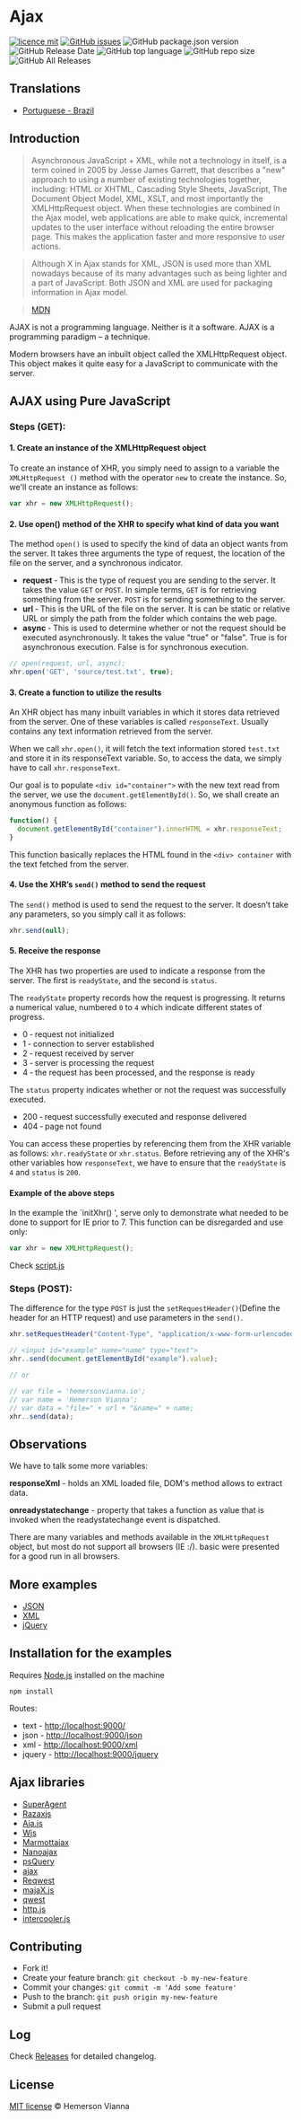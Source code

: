 # Ajax

[![licence mit](https://img.shields.io/badge/license-MIT-blue.svg?style=flat-square)](http://hemersonvianna.mit-license.org/)
[![GitHub issues](https://img.shields.io/github/issues/o2minerva/ajax.svg)](https://github.com/o2minerva/ajax/issues)
![GitHub package.json version](https://img.shields.io/github/package-json/v/o2minerva/ajax.svg)
![GitHub Release Date](https://img.shields.io/github/release-date/o2minerva/ajax.svg)
![GitHub top language](https://img.shields.io/github/languages/top/o2minerva/ajax.svg)
![GitHub repo size](https://img.shields.io/github/repo-size/o2minerva/ajax.svg)
![GitHub All Releases](https://img.shields.io/github/downloads/o2minerva/ajax/total.svg)

## Translations

* [Portuguese - Brazil](translations/pt_BR)

## Introduction

> Asynchronous JavaScript + XML, while not a technology in itself, is a term coined in 2005 by Jesse James Garrett, that describes a "new" approach to using a number of existing technologies together, including: HTML or XHTML, Cascading Style Sheets, JavaScript, The Document Object Model, XML, XSLT, and most importantly the XMLHttpRequest object.
> When these technologies are combined in the Ajax model, web applications are able to make quick, incremental updates to the user interface without reloading the entire browser page. This makes the application faster and more responsive to user actions.

> Although X in Ajax stands for XML, JSON is used more than XML nowadays because of its many advantages such as being lighter and a part of JavaScript. Both JSON and XML are used for packaging information in Ajax model.

> [MDN](https://developer.mozilla.org/en-US/docs/AJAX)


AJAX is not a programming language. Neither is it a software. AJAX is a programming paradigm – a technique.

Modern browsers have an inbuilt object called the XMLHttpRequest object. This object makes it quite easy for a JavaScript to communicate with the server.


## AJAX using Pure JavaScript

### Steps (GET):
#### 1. Create an instance of the XMLHttpRequest object


To create an instance of XHR, you simply need to assign to a variable the `XMLHttpRequest ()` method with the operator `new` to create the instance. So, we'll create an instance as follows:

```javascript
var xhr = new XMLHttpRequest();
```

#### 2. Use open() method of the XHR to specify what kind of data you want

The method `open()` is used to specify the kind of data an object wants from the server. It takes three arguments the type of request, the location of the file on the server, and a synchronous indicator.

 - **request** ‐ This is the type of request you are sending to the server. It takes the value `GET` or `POST`. In simple terms, `GET` is for retrieving something from the server. `POST` is for sending something to the server.
 - **url** ‐ This is the URL of the file on the server. It is can be static or relative URL or simply the path from the folder which contains the web page.
 - **async** ‐ This is used to determine whether or not the request should be executed asynchronously. It takes the value "true" or "false". True is for asynchronous execution. False is for synchronous execution.

```javascript
// open(request, url, async);
xhr.open('GET', 'source/test.txt', true);   
```

#### 3. Create a function to utilize the results

An XHR object has many inbuilt variables in which it stores data retrieved from the server. One of these variables is called `responseText`. Usually contains any text information retrieved from the server.

When we call `xhr.open()`, it will fetch the text information stored `test.txt` and store it in its responseText variable. So, to access the data, we simply have to call `xhr.responseText`.

Our goal is to populate `<div id="container">` with the new text read from the server, we use the `document.getElementById()`. So, we shall create an anonymous function as follows:

```javascript
function() {
  document.getElementById("container").innerHTML = xhr.responseText;
}
```

This function basically replaces the HTML found in the `<div> container` with the text fetched from the server.

#### 4. Use the XHR’s `send()` method to send the request

The `send()` method is used to send the request to the server. It doesn’t take any parameters, so you simply call it as follows:

```javascript
xhr.send(null);
```

#### 5. Receive the response

The XHR has two properties are used to indicate a response from the server. The first is `readyState`, and the second is `status`.

The `readyState` property records how the request is progressing. It returns a numerical value, numbered `0` to `4` which indicate different states of progress.

 - 0 ‐ request not initialized
 - 1 ‐ connection to server established
 - 2 ‐ request received by server
 - 3 ‐ server is processing the request
 - 4 ‐ the request has been processed, and the response is ready

The `status` property indicates whether or not the request was successfully executed.

 - 200 ‐ request successfully executed and response delivered
 - 404 ‐ page not found

You can access these properties by referencing them from the XHR variable as follows: `xhr.readyState` or `xhr.status`.
Before retrieving any of the XHR's other variables how `responseText`, we have to ensure that the `readyState` is `4` and `status` is `200`.

#### Example of the above steps
 
In the example the `initXhr() ', serve only to demonstrate what needed to be done to support for IE prior to 7. This function can be disregarded and use only:

```javascript
var xhr = new XMLHttpRequest();
```
 
Check [script.js](https://github.com/knowledge-solutions/knowledge-ajax/blob/master/source/script.js)

### Steps (POST):

The difference for the type `POST` is just the `setRequestHeader()`(Define the header for an HTTP request) and use parameters in the `send()`.

```javascript
xhr.setRequestHeader("Content-Type", "application/x-www-form-urlencoded");

// <input id="example" name="name" type="text">
xhr..send(document.getElementById("example").value); 

// or

// var file = 'hemersonvianna.io';
// var name = 'Hemerson Vianna';
// var data = "file=" + url + "&name=" + name;
xhr..send(data); 
```

## Observations

We have to talk some more variables:

**responseXml** - holds an XML loaded file, DOM's method allows to extract data.

**onreadystatechange** - property that takes a function as value that is invoked when the readystatechange event is dispatched.

There are many variables and methods available in the `XMLHttpRequest` object, but most do not support all browsers (IE :/). basic were presented for a good run in all browsers.

## More examples

 - [JSON](https://github.com/knowledge-solutions/knowledge-ajax/blob/master/source/more-examples/json/)
 - [XML](https://github.com/knowledge-solutions/knowledge-ajax/blob/master/source/more-examples/xml/)
 - [jQuery](https://github.com/knowledge-solutions/knowledge-ajax/blob/master/source/more-examples/jquery/)

## Installation for the examples

Requires [Node.js](https://nodejs.org/en/) installed on the machine

```
npm install
```

Routes:
- text - [http://localhost:9000/](http://localhost:9000/)
- json - [http://localhost:9000/json](http://localhost:9000/json)
- xml - [http://localhost:9000/xml](http://localhost:9000/xml) 
- jquery - [http://localhost:9000/jquery](http://localhost:9000/jquery)

## Ajax libraries

 - [SuperAgent](http://smalljs.org/ajax/superagent/)
 - [Razaxjs](https://github.com/razaibi/razaxjs)
 - [Aja.js](http://krampstudio.com/aja.js/)
 - [Wjs](https://github.com/weeger/wjs)
 - [Marmottajax](https://github.com/dimitrinicolas/marmottajax)
 - [Nanoajax](https://github.com/yanatan16/nanoajax)
 - [psQuery](https://github.com/pseudosavant/psQuery)
 - [ajax](https://github.com/ForbesLindesay/ajax)
 - [Reqwest](https://github.com/ded/Reqwest)
 - [majaX.js](https://github.com/SimonWaldherr/majaX.js)
 - [qwest](https://github.com/pyrsmk/qwest)
 - [http.js](https://github.com/organic-scholar/http.js)
 - [intercooler.js](http://intercoolerjs.org/)

## Contributing

- Fork it!
- Create your feature branch: `git checkout -b my-new-feature`
- Commit your changes: `git commit -m 'Add some feature'`
- Push to the branch: `git push origin my-new-feature`
- Submit a pull request

## Log

Check [Releases](https://github.com/o2minerva/ajax/releases) for detailed changelog.

## License

[MIT license](http://hemersonvianna.mit-license.org/) © Hemerson Vianna
